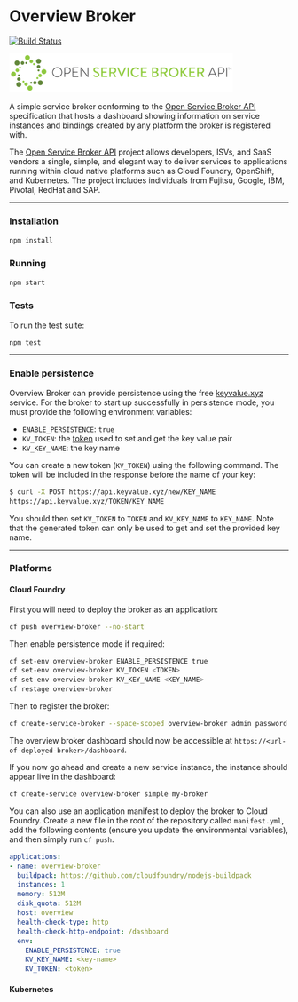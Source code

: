 # Overview Broker
[![Build Status](https://travis-ci.org/mattmcneeney/overview-broker.svg?branch=master)](https://travis-ci.org/mattmcneeney/overview-broker)

![Open Service Broker API](images/openservicebrokerapi.png)

A simple service broker conforming to the [Open Service Broker API](https://github.com/openservicebrokerapi/servicebroker/) specification that hosts a dashboard showing information on service instances and bindings created by any platform the broker is registered with.

The [Open Service Broker API](https://www.openservicebrokerapi.org/) project allows developers, ISVs, and SaaS vendors a single, simple, and elegant way to deliver services to applications running within cloud native platforms such as Cloud Foundry, OpenShift, and Kubernetes. The project includes individuals from Fujitsu, Google, IBM, Pivotal, RedHat and SAP.

---

### Installation
```bash
npm install
```

### Running
```bash
npm start
```

### Tests

To run the test suite:
```bash
npm test
```

---

### Enable persistence

Overview Broker can provide persistence using the free [keyvalue.xyz](https://keyvalue.xyz/) service. For the broker to start up successfully in persistence mode, you must provide the following environment variables:
* `ENABLE_PERSISTENCE`: `true`
* `KV_TOKEN`: the [token](https://github.com/kvaas/docs/blob/master/REST%20API.md#post-newkey) used to set and get the key value pair
* `KV_KEY_NAME`: the key name

You can create a new token (`KV_TOKEN`) using the following command. The token will be included in the response before the name of your key:
```bash
$ curl -X POST https://api.keyvalue.xyz/new/KEY_NAME
https://api.keyvalue.xyz/TOKEN/KEY_NAME
```

You should then set `KV_TOKEN` to `TOKEN` and `KV_KEY_NAME` to `KEY_NAME`.
Note that the generated token can only be used to get and set the provided key name.

---

### Platforms

#### Cloud Foundry 

First you will need to deploy the broker as an application:
```bash
cf push overview-broker --no-start
```

Then enable persistence mode if required:
```bash
cf set-env overview-broker ENABLE_PERSISTENCE true
cf set-env overview-broker KV_TOKEN <TOKEN>
cf set-env overview-broker KV_KEY_NAME <KEY_NAME>
cf restage overview-broker
```

Then to register the broker:
```bash
cf create-service-broker --space-scoped overview-broker admin password <url-of-deployed-broker>
```

The overview broker dashboard should now be accessible at `https://<url-of-deployed-broker>/dashboard`.

If you now go ahead and create a new service instance, the instance should appear live in the dashboard:
```bash
cf create-service overview-broker simple my-broker
```

You can also use an application manifest to deploy the broker to Cloud Foundry. Create a new file in the root of the repository called `manifest.yml`, add the following contents (ensure you update the environmental variables), and then simply run `cf push`.
```yaml
applications:
- name: overview-broker
  buildpack: https://github.com/cloudfoundry/nodejs-buildpack
  instances: 1
  memory: 512M
  disk_quota: 512M
  host: overview
  health-check-type: http
  health-check-http-endpoint: /dashboard
  env:
    ENABLE_PERSISTENCE: true
    KV_KEY_NAME: <key-name>
    KV_TOKEN: <token>
```

#### Kubernetes

